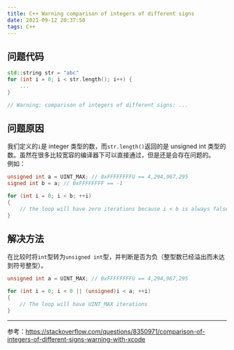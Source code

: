```yaml
---
title: C++ Warning comparison of integers of different signs
date: 2021-09-12 20:37:50
tags: C++
---
```

## 问题代码
```c++
std::string str = "abc"
for (int i = 0; i < str.length(); i++) {
    ...
}

// Warning: comparison of integers of different signs: ...
```

## 问题原因
我们定义的`i`是 integer 类型的数，而`str.length()`返回的是 unsigned int 类型的数。虽然在很多比较宽容的编译器下可以直接通过，但是还是会存在问题的。  
例如：  
```c++
unsigned int a = UINT_MAX; // 0xFFFFFFFFU == 4,294,967,295 
signed int b = a; // 0xFFFFFFFF == -1

for (int i = 0; i < b; ++i)
{
    // the loop will have zero iterations because i < b is always false!
}
```

## 解决方法
在比较时将`int`型转为`unsigned int`型，并判断是否为负（整型数已经溢出而未达到符号整型）。
```c++
unsigned int a = UINT_MAX; // 0xFFFFFFFFU == 4,294,967,295 

for (int i = 0; i < 0 || (unsigned)i < a; ++i)
{
    // The loop will have UINT_MAX iterations
}
```

***
参考：https://stackoverflow.com/questions/8350971/comparison-of-integers-of-different-signs-warning-with-xcode